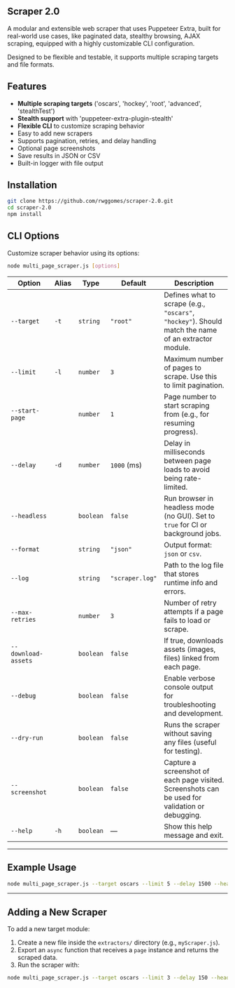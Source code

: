 ## Scraper 2.0 ##

A modular and extensible web scraper that uses Puppeteer Extra, built for real-world use cases, like paginated data, stealthy browsing, AJAX scraping, equipped with a highly customizable CLI configuration.

Designed to be flexible and testable, it supports multiple scraping targets and file formats.


## Features ##

- **Multiple scraping targets** ('oscars', 'hockey', 'root', 'advanced', 'stealthTest')
- **Stealth support** with 'puppeteer-extra-plugin-stealth'
- **Flexible CLI** to customize scraping behavior
- Easy to add new scrapers
- Supports pagination, retries, and delay handling
- Optional page screenshots
- Save results in JSON or CSV
- Built-in logger with file output



## Installation ##

```bash
git clone https://github.com/rwggomes/scraper-2.0.git
cd scraper-2.0
npm install
```


## CLI Options ##

Customize scraper behavior using its options:

```bash
node multi_page_scraper.js [options]
```

| Option              | Alias | Type      | Default         | Description                                                                                          |
| ------------------- | ----- | --------- | --------------- | ---------------------------------------------------------------------------------------------------- |
| `--target`          | `-t`  | `string`  | `"root"`        | Defines what to scrape (e.g., `"oscars"`, `"hockey"`). Should match the name of an extractor module. |
| `--limit`           | `-l`  | `number`  | `3`             | Maximum number of pages to scrape. Use this to limit pagination.                                     |
| `--start-page`      |       | `number`  | `1`             | Page number to start scraping from (e.g., for resuming progress).                                    |
| `--delay`           | `-d`  | `number`  | `1000` (ms)     | Delay in milliseconds between page loads to avoid being rate-limited.                                |
| `--headless`        |       | `boolean` | `false`         | Run browser in headless mode (no GUI). Set to `true` for CI or background jobs.                      |
| `--format`          |       | `string`  | `"json"`        | Output format: `json` or `csv`.                                                                      |
| `--log`             |       | `string`  | `"scraper.log"` | Path to the log file that stores runtime info and errors.                                            |
| `--max-retries`     |       | `number`  | `3`             | Number of retry attempts if a page fails to load or scrape.                                          |
| `--download-assets` |       | `boolean` | `false`         | If true, downloads assets (images, files) linked from each page.                                     |
| `--debug`           |       | `boolean` | `false`         | Enable verbose console output for troubleshooting and development.                                   |
| `--dry-run`         |       | `boolean` | `false`         | Runs the scraper without saving any files (useful for testing).                                      |
| `--screenshot`      |       | `boolean` | `false`         | Capture a screenshot of each page visited. Screenshots can be used for validation or debugging.      |
| `--help`            | `-h`  | `boolean` | —               | Show this help message and exit.                                                                     |

---

## Example Usage ##

```bash
node multi_page_scraper.js --target oscars --limit 5 --delay 1500 --headless true --format csv --output data/oscars.csv
```

---

## Adding a New Scraper ##

To add a new target module:

1. Create a new file inside the `extractors/` directory (e.g., `myScraper.js`).
2. Export an `async` function that receives a `page` instance and returns the scraped data.
3. Run the scraper with:

```bash
node multi_page_scraper.js --target oscars --limit 3 --delay 150 --headless false --format csv
```